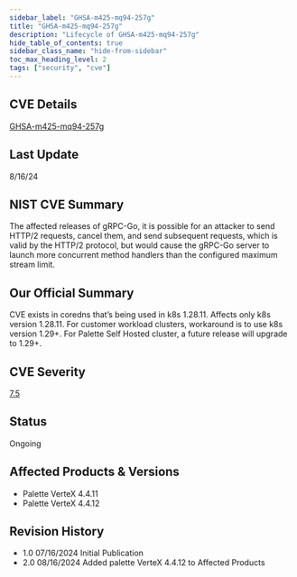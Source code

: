 ```yaml
---
sidebar_label: "GHSA-m425-mq94-257g"
title: "GHSA-m425-mq94-257g"
description: "Lifecycle of GHSA-m425-mq94-257g"
hide_table_of_contents: true
sidebar_class_name: "hide-from-sidebar"
toc_max_heading_level: 2
tags: ["security", "cve"]
---
```


## CVE Details

[GHSA-m425-mq94-257g](https://github.com/advisories/GHSA-m425-mq94-257g)

## Last Update

8/16/24

## NIST CVE Summary

The affected releases of gRPC-Go, it is possible for an attacker to send HTTP/2 requests, cancel them, and send
subsequent requests, which is valid by the HTTP/2 protocol, but would cause the gRPC-Go server to launch more concurrent
method handlers than the configured maximum stream limit.

## Our Official Summary

CVE exists in coredns that’s being used in k8s 1.28.11. Affects only k8s version 1.28.11. For customer workload
clusters, workaround is to use k8s version 1.29+. For Palette Self Hosted cluster, a future release will upgrade to
1.29+.

## CVE Severity

[7.5](https://github.com/advisories/GHSA-m425-mq94-257g)

## Status

Ongoing

## Affected Products & Versions

- Palette VerteX 4.4.11
- Palette VerteX 4.4.12

## Revision History

- 1.0 07/16/2024 Initial Publication
- 2.0 08/16/2024 Added palette VerteX 4.4.12 to Affected Products
